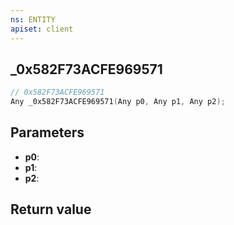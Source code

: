 ```yaml
---
ns: ENTITY
apiset: client
---
```

## _0x582F73ACFE969571

```c
// 0x582F73ACFE969571
Any _0x582F73ACFE969571(Any p0, Any p1, Any p2);
```


## Parameters
* **p0**:
* **p1**:
* **p2**:

## Return value
